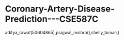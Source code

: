 ﻿# Coronary-Artery-Disease-Prediction---CSE587C
aditya_rawat(50604865),prajjwal_mishra(),shelly_tomar()
